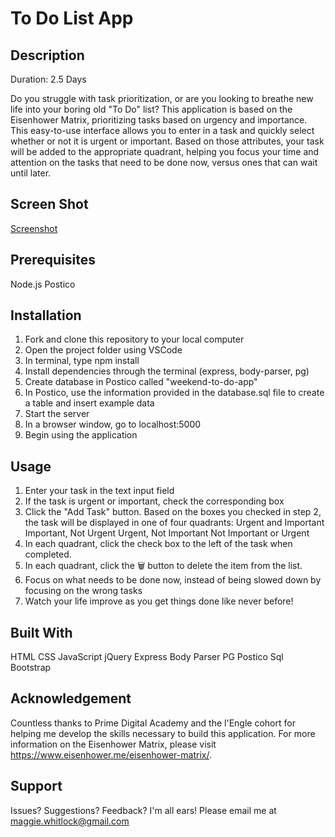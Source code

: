 # To Do List App

## Description

Duration: 2.5 Days

Do you struggle with task prioritization, or are you looking to breathe new life into your boring old "To Do" list? This application is based on the Eisenhower Matrix, prioritizing tasks based on urgency and importance. This easy-to-use interface allows you to enter in a task and quickly select whether or not it is urgent or important. Based on those attributes, your task will be added to the appropriate quadrant, helping you focus your time and attention on the tasks that need to be done now, versus ones that can wait until later.

## Screen Shot
[Screenshot](/server/public/images/screenshot.png)

## Prerequisites
Node.js
Postico

## Installation
1. Fork and clone this repository to your local computer
2. Open the project folder using VSCode
3. In terminal, type npm install
4. Install dependencies through the terminal (express, body-parser, pg)
5. Create database in Postico called "weekend-to-do-app"
6. In Postico, use the information provided in the database.sql file to create a table and insert example data
7. Start the server
8. In a browser window, go to localhost:5000
9. Begin using the application

## Usage
1. Enter your task in the text input field
2. If the task is urgent or important, check the corresponding box
3. Click the "Add Task" button. Based on the boxes you checked in step 2, the task will be displayed in one of four quadrants:
    Urgent and Important
    Important, Not Urgent
    Urgent, Not Important
    Not Important or Urgent
4. In each quadrant, click the check box to the left of the task when completed.
5. In each quadrant, click the 🗑 button to delete the item from the list.
6. Focus on what needs to be done now, instead of being slowed down by focusing on the wrong tasks
7. Watch your life improve as you get things done like never before!

## Built With
HTML
CSS
JavaScript
jQuery
Express
Body Parser
PG
Postico
Sql
Bootstrap

## Acknowledgement
Countless thanks to Prime Digital Academy and the l'Engle cohort for helping me develop the skills necessary to build this application. For more information on the Eisenhower Matrix, please visit https://www.eisenhower.me/eisenhower-matrix/.

## Support
Issues? Suggestions? Feedback? I'm all ears! Please email me at maggie.whitlock@gmail.com